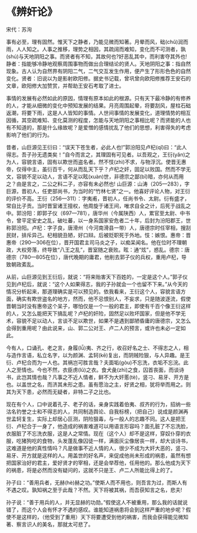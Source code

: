 <link href="../../css/style.css" rel="stylesheet" type="text/css" />

# 《辨奸论》

<span class="r">宋代：苏洵

<div class="p">

事有必至，理有固然。惟天下之静者，乃能见微而知著。月晕而风，础(chǔ)润而雨，人人知之。人事之推移，理势之相因，其疏阔而难知，变化而不可测者，孰(shú)与天地阴阳之事。而贤者有不知，其故何也?好恶乱其中，而利害夺其外也!
<span class="comment">
静者：指能够冷静地观察周围事物而做出合理结论的贤人。天地阴阳之事：指自然现象。古人认为自然界有阴阳二气，二气交互发生作用，便产生了形形色色的自然变化。贤者：旧说以为是影射欧阳修。据史书记载，曾巩曾向欧阳修推荐王安石的文章，欧阳修大加赞赏，并帮助王安石考取了进士。
</span>

<div class="translation">

事情的发展有必然如此的原因，情理有原本如此的根源。只有天下最冷静的有修养的人，才能从细微的变化中预知发展的结果。月亮周围起晕，将要刮风，屋柱石础返潮，将要下雨，这是人人皆知的事情。人世间事情的发展变化，道理情势的相互因循，其空疏难知、变化莫测的程度，怎能与天地阴阳之事相比呢？而贤能的人也有不知道的，那是什么缘故呢？是爱憎的感情扰乱了他们的思想，利害得失的考虑影响了他们的行为。

</div>

昔者，山巨源见王衍曰：“误天下苍生者，必此人也!”郭汾阳见卢杞(qǐ)曰：“此人得志。吾子孙无遗类矣！”自今而言之，其理固有可见者。以吾观之，王衍(yǎn)之为人，容貌言语，固有以欺世而盗名者。然不忮(zhì)不求，与物浮沉。使晋无惠帝，仅得中主，虽衍百千，何从而乱天下乎？卢杞之奸，固足以败国。然而不学无文，容貌不足以动人，言语不足以眩(xuàn)世，非德宗之鄙(bǐ)暗，亦何从而用之？由是言之，二公之料二子，亦容有未必然也!
<span class="comment">
山巨源：山涛（205—283），字巨源，晋初人，任吏部尚书，为当时的“竹林七贤”之一。他喜好评论人物，对王衍的评价不高。王衍（256—311）：字夷甫，晋初人，任尚书令、太尉。衍有盛才，常自比子贡。当时晋室诸王擅权，他周旋于诸王间，唯求自全之计，后死于战乱之中。郭汾阳：即郭子仪（697—781），唐华州（今属陕西）人，累官至太尉、中书令，曾平定安史之乱，破吐蕃，以一身系国家安危者二十年，后封为汾阳郡王，世称郭汾阳。卢杞：字子良，唐滑州（今河南滑县一带）人，唐德宗时任宰相，搜刮民财，排斥异己。杞相貌丑陋，好口辩。后被贬职死于外地。忮：嫉恨。惠帝：晋惠帝（290—306在位），晋开国君主司马炎之子，以痴呆闻名。他在位时不理朝政，大权旁落，终导致“八王之乱”，晋室随之衰败。眩：通“炫”，惑乱。德宗：唐德宗（780—805在位），唐代晚期的庸君，他削去郭子仪的兵权，重用卢杞，导致朝政紊乱。
</span>

<div class="translation">

从前，山巨源见到王衍后，就说：“将来贻害天下百姓的，一定是这个人。”郭子仪见到卢杞后，就说：“这个人如果得志，我的子孙就会一个也留不下来。”从今天的情况分析起来，那道理确实是可以预见的。依我看来，王衍这个人，容貌言语方面，确实有欺世盗名的地方，然而，他不忌恨别人，不妄求，只是随波逐流，假使晋朝当时没有惠帝这个呆子，哪怕仅是一个一般的君主，即使有千百个像王衍这样的人，又怎么能把天下搞乱呢？卢杞的奸险，固然足以败坏国家，但是他不学无术，容貌不足以动人，言谈不足以欺世，如果不是遇到鄙陋昏庸的唐德宗，又怎么会得到重用呢？由此说来，山、郭二公对王、卢二人的预言，或许也未必一定如此。

</div>

今有人，口诵孔、老之言，身履(lǚ)夷、齐之行，收召好名之士、不得志之人，相与造作言语，私立名字，以为颜渊、孟轲(kē)复出，而阴贼险狠，与人异趣。是王衍、卢杞合而为一人也。其祸岂可胜言哉？夫面垢(gòu)不忘洗，衣垢不忘浣。此人之至情也。今也不然，衣臣虏(lǔ)之衣。食犬彘(zhì)之食，囚首丧面，而谈诗书，此岂其情也哉？凡事之不近人情者，鲜不为大奸慝(tè)，竖刁、易牙、开方是也。以盖世之名，而济其未形之患。虽有愿治之主，好贤之相，犹将举而用之。则其为天下患，必然而无疑者，非特二子之比也。

<div class="translation">

现在有个人，口中说着孔子、老子的话，亲身实践着伯夷、叔齐的行为，招纳一些沽名钓誉之士和不得志的人，共同制造舆论、自我标榜，（把自己）说成是颜渊再世孟轲复生，实际上却居心叵测，阴险狠毒，与一般人的志趣不同。这人是把王衍、卢杞合于一身了，他造成的祸害难道可以用语言形容吗？面孔脏了不忘洗脸，衣服脏了不忘洗衣服，这是人之常情。现在（这个人）却不是这样，穿奴仆穿的衣服，吃猪狗吃的食物，头发蓬乱像囚徒一样，满面灰尘像居丧一样，却大谈诗书，这难道是他的真性情吗？凡是做事不近人情的人，很少不成为大奸大恶的，竖刁、易牙、开方就是这样的人。用盖世的好名声，来促成他尚未形成的祸患，虽然有想把国家治好的君主，爱好贤才的宰相，还是会举荐他，任用他的。那么他成为天下的祸患，将是必然而没有疑问的，这就不只是王、卢二人所能比得上的了。

</div>

孙子曰：“善用兵者，无赫(hè)赫之功。”使斯人而不用也，则吾言为过，而斯人有不遇之叹。孰知祸之至于此哉？不然。天下将被其祸，而吾获知言之名，悲夫! 

<div class="translation">

孙子说：“善于用兵的人，并无显赫的功勋。”假使这人不被重用，那么我的话就说错了，而这个人会有怀才不遇的感叹。谁能知道祸患将会到这样严重的地步呢？假使不是这样的，（他受到了重用）天下将要遭受到他的祸害，而我会获得能见微知著、察言识人的美名，那就太可悲了。

</div>

